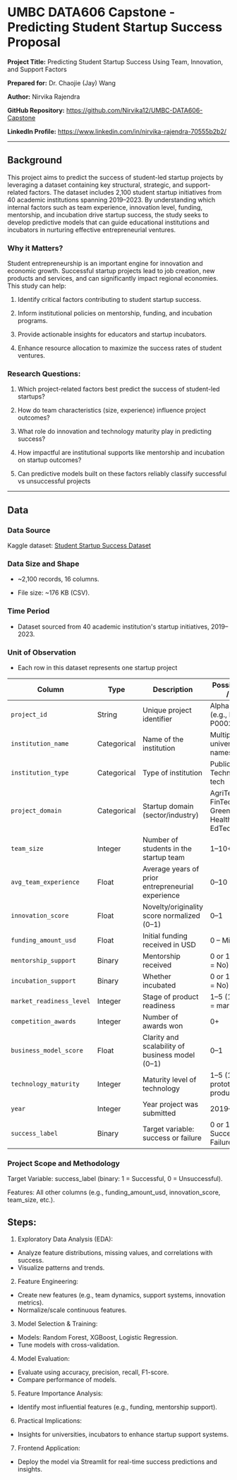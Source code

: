 # UMBC DATA606 Capstone -  Predicting Student Startup Success Proposal

**Project Title:**  Predicting Student Startup Success Using Team, Innovation, and Support Factors

**Prepared for:** Dr. Chaojie (Jay) Wang  

**Author:** Nirvika Rajendra

**GitHub Repository:** https://github.com/Nirvika12/UMBC-DATA606-Capstone

**LinkedIn Profile:** https://www.linkedin.com/in/nirvika-rajendra-70555b2b2/

---

## Background

This project aims to predict the success of student-led startup projects by leveraging a dataset containing key structural, strategic, and support-related factors. The dataset includes 2,100 student startup initiatives from 40 academic institutions spanning 2019–2023. By understanding which internal factors such as team experience, innovation level, funding, mentorship, and incubation drive startup success, the study seeks to develop predictive models that can guide educational institutions and incubators in nurturing effective entrepreneurial ventures.

### Why it Matters?

Student entrepreneurship is an important engine for innovation and economic growth. Successful startup projects lead to job creation, new products and services, and can significantly impact regional economies. This study can help:

1. Identify critical factors contributing to student startup success.

2. Inform institutional policies on mentorship, funding, and incubation programs.

3. Provide actionable insights for educators and startup incubators.

4. Enhance resource allocation to maximize the success rates of student ventures.

### Research Questions:

1. Which project-related factors best predict the success of student-led startups?

2. How do team characteristics (size, experience) influence project outcomes?

3. What role do innovation and technology maturity play in predicting success?

4. How impactful are institutional supports like mentorship and incubation on startup outcomes?

5. Can predictive models built on these factors reliably classify successful vs unsuccessful projects


---

## Data

### Data Source

Kaggle dataset: [Student Startup Success Dataset](https://www.kaggle.com/datasets/ziya07/student-startup-success-dataset/data)

### Data Size and Shape

* ~2,100 records, 16 columns.

* File size: ~176 KB (CSV).

### Time Period

* Dataset sourced from 40 academic institution's startup initiatives, 2019–2023.

### Unit of Observation
* Each row in this dataset represents one startup project

| Column                   | Type        | Description                                       | Possible Values / Range                          |
| ------------------------ | ----------- | ------------------------------------------------- | ------------------------------------------------ |
| `project_id`             | String      | Unique project identifier                         | Alphanumeric (e.g., P0001, P0002, etc.)          |
| `institution_name`       | Categorical | Name of the institution                           | Multiple university/college names                |
| `institution_type`       | Categorical | Type of institution                               | Public, Private, Technical, Non-tech             |
| `project_domain`         | Categorical | Startup domain (sector/industry)                  | AgriTech, FinTech, GreenTech, HealthTech, EdTech |
| `team_size`              | Integer     | Number of students in the startup team            | 1–10+                                            |
| `avg_team_experience`    | Float       | Average years of prior entrepreneurial experience | 0–10                                             |
| `innovation_score`       | Float       | Novelty/originality score normalized (0–1)        | 0–1                                              |
| `funding_amount_usd`     | Float       | Initial funding received in USD                   | 0 – Millions                                     |
| `mentorship_support`     | Binary      | Mentorship received                               | 0 or 1 (1 = Yes, 0 = No)                         |
| `incubation_support`     | Binary      | Whether incubated                                 | 0 or 1 (1 = Yes, 0 = No)                         |
| `market_readiness_level` | Integer     | Stage of product readiness                        | 1–5 (1 = idea, 5 = market-ready)                 |
| `competition_awards`     | Integer     | Number of awards won                              | 0+                                               |
| `business_model_score`   | Float       | Clarity and scalability of business model (0–1)   | 0–1                                              |
| `technology_maturity`    | Integer     | Maturity level of technology                      | 1–5 (1 = prototype, 5 = production)              |
| `year`                   | Integer     | Year project was submitted                        | 2019–2023                                        |
| `success_label`          | Binary      | Target variable: success or failure               | 0 or 1 (1 = Success, 0 = Failure)                |

### Project Scope and Methodology

Target Variable: success_label (binary: 1 = Successful, 0 = Unsuccessful).

Features: All other columns (e.g., funding_amount_usd, innovation_score, team_size, etc.).

## Steps:
1. Exploratory Data Analysis (EDA):

* Analyze feature distributions, missing values, and correlations with success.
* Visualize patterns and trends.

2. Feature Engineering:

* Create new features (e.g., team dynamics, support systems, innovation metrics).
* Normalize/scale continuous features.

3. Model Selection & Training:

* Models: Random Forest, XGBoost, Logistic Regression.
* Tune models with cross-validation.

4. Model Evaluation:

* Evaluate using accuracy, precision, recall, F1-score.
* Compare performance of models.

5. Feature Importance Analysis:

* Identify most influential features (e.g., funding, mentorship support).

6. Practical Implications:

* Insights for universities, incubators to enhance startup support systems.

7. Frontend Application:

* Deploy the model via Streamlit for real-time success predictions and insights.

